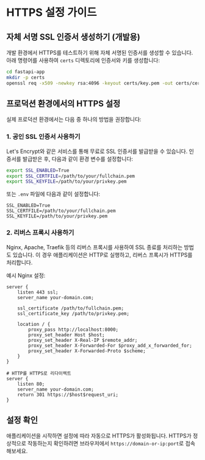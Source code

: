 # HTTPS 설정 가이드

## 자체 서명 SSL 인증서 생성하기 (개발용)

개발 환경에서 HTTPS를 테스트하기 위해 자체 서명된 인증서를 생성할 수 있습니다. 
아래 명령어를 사용하여 `certs` 디렉토리에 인증서와 키를 생성합니다:

```bash
cd fastapi-app
mkdir -p certs
openssl req -x509 -newkey rsa:4096 -keyout certs/key.pem -out certs/cert.pem -days 365 -nodes -subj "/CN=localhost"
```

## 프로덕션 환경에서의 HTTPS 설정

실제 프로덕션 환경에서는 다음 중 하나의 방법을 권장합니다:

### 1. 공인 SSL 인증서 사용하기

Let's Encrypt와 같은 서비스를 통해 무료로 SSL 인증서를 발급받을 수 있습니다.
인증서를 발급받은 후, 다음과 같이 환경 변수를 설정합니다:

```bash
export SSL_ENABLED=True
export SSL_CERTFILE=/path/to/your/fullchain.pem
export SSL_KEYFILE=/path/to/your/privkey.pem
```

또는 `.env` 파일에 다음과 같이 설정합니다:

```
SSL_ENABLED=True
SSL_CERTFILE=/path/to/your/fullchain.pem
SSL_KEYFILE=/path/to/your/privkey.pem
```

### 2. 리버스 프록시 사용하기

Nginx, Apache, Traefik 등의 리버스 프록시를 사용하여 SSL 종료를 처리하는 방법도 있습니다.
이 경우 애플리케이션은 HTTP로 실행하고, 리버스 프록시가 HTTPS를 처리합니다.

예시 Nginx 설정:

```nginx
server {
    listen 443 ssl;
    server_name your-domain.com;

    ssl_certificate /path/to/fullchain.pem;
    ssl_certificate_key /path/to/privkey.pem;

    location / {
        proxy_pass http://localhost:8000;
        proxy_set_header Host $host;
        proxy_set_header X-Real-IP $remote_addr;
        proxy_set_header X-Forwarded-For $proxy_add_x_forwarded_for;
        proxy_set_header X-Forwarded-Proto $scheme;
    }
}

# HTTP를 HTTPS로 리다이렉트
server {
    listen 80;
    server_name your-domain.com;
    return 301 https://$host$request_uri;
}
```

## 설정 확인

애플리케이션을 시작하면 설정에 따라 자동으로 HTTPS가 활성화됩니다.
HTTPS가 정상적으로 작동하는지 확인하려면 브라우저에서 `https://domain-or-ip:port`로 접속해보세요. 